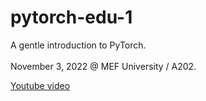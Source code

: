 # pytorch-edu-1
A gentle introduction to PyTorch. <br></br>
November 3, 2022 @ MEF University / A202.

[Youtube video](https://www.youtube.com/watch?v=bZN_xsIWSC0)
